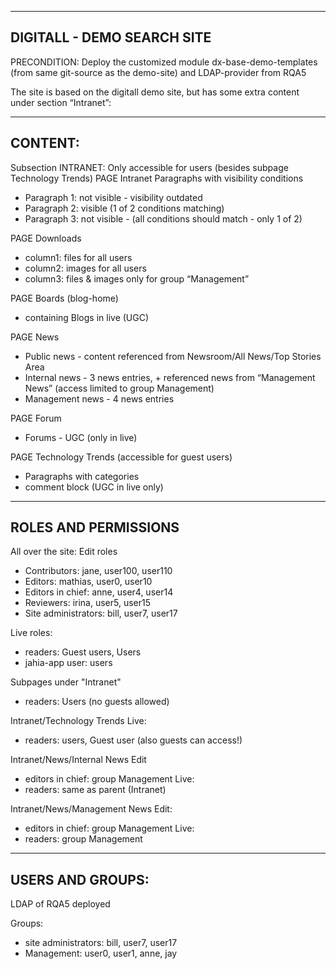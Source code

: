 
------------------------------------
DIGITALL - DEMO SEARCH SITE
------------------------------------

PRECONDITION:
Deploy the customized module dx-base-demo-templates (from same git-source as the demo-site) and LDAP-provider from RQA5

The site is based on the digitall demo site, but has some extra content under section “Intranet”:


------------------------------------
CONTENT:
------------------------------------

Subsection INTRANET:
Only accessible for users (besides subpage Technology Trends)
PAGE Intranet
Paragraphs with visibility conditions
- Paragraph 1: not visible - visibility outdated
- Paragraph 2: visible (1 of 2 conditions matching)
- Paragraph 3: not visible - (all conditions should match - only 1 of 2)


PAGE Downloads
- column1: files for all users
- column2: images for all users
- column3: files & images only for group “Management”

PAGE Boards (blog-home)
- containing Blogs in live (UGC)

PAGE News
- Public news - content referenced from Newsroom/All News/Top Stories Area
- Internal news - 3 news entries, + referenced news from “Management News” (access limited to group Management)
- Management news - 4 news entries

PAGE Forum
- Forums - UGC (only in live)

PAGE Technology Trends (accessible for guest users)
- Paragraphs with categories
- comment block (UGC in live only)




------------------------------------
ROLES AND PERMISSIONS
------------------------------------

All over the site:
Edit roles
- Contributors: jane, user100, user110
- Editors: mathias, user0, user10
- Editors in chief: anne, user4, user14
- Reviewers: irina, user5, user15
- Site administrators: bill, user7, user17

Live roles:
- readers: Guest users, Users
- jahia-app user: users

Subpages under "Intranet"
- readers: Users (no guests allowed)


Intranet/Technology Trends
Live:
- readers: users, Guest user (also guests can access!)

Intranet/News/Internal News
Edit
- editors in chief: group Management
Live:
- readers: same as parent (Intranet)

Intranet/News/Management News
Edit:
- editors in chief: group Management
Live:
- readers: group Management



------------------------------------
USERS AND GROUPS:
------------------------------------

LDAP of RQA5 deployed

Groups:
- site administrators: bill, user7, user17
- Management:  user0, user1, anne, jay











